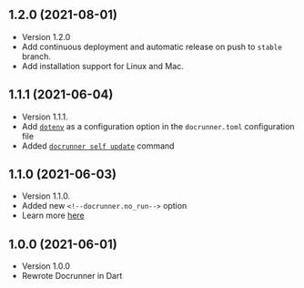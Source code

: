 ## 1.2.0 (2021-08-01)

- Version 1.2.0
- Add continuous deployment and automatic release on push to `stable` branch.
- Add installation support for Linux and Mac.

## 1.1.1 (2021-06-04)

- Version 1.1.1.
- Add [`dotenv`](https://docrunner-cli.web.app/docs/configuration#dotenv)
as a configuration option in the `docrunner.toml` configuration file
- Added [`docrunner self update`](https://docrunner-cli.web.app/docs/getting-started#updating) command

## 1.1.0 (2021-06-03)

- Version 1.1.0.
- Added new `<!--docrunner.no_run-->` option
- Learn more [here](https://docrunner-cli.web.app/docs/comments#list-of-parsed-comments)

## 1.0.0 (2021-06-01)

- Version 1.0.0
- Rewrote Docrunner in Dart
